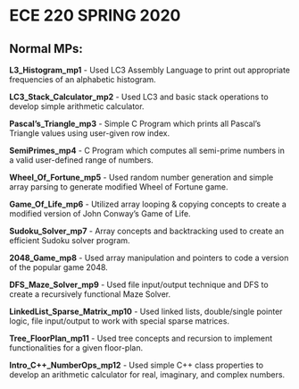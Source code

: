 # ECE 220 SPRING 2020
Normal MPs:
-------------
**L3_Histogram_mp1** - Used LC3 Assembly Language to print out appropriate frequencies of an alphabetic histogram.

**LC3_Stack_Calculator_mp2** - Used LC3 and basic stack operations to develop simple arithmetic calculator.

**Pascal’s_Triangle_mp3** - Simple C Program which prints all Pascal’s Triangle values using user-given row index.

**SemiPrimes_mp4** - C Program which computes all semi-prime numbers in a valid user-defined range of numbers.

**Wheel_Of_Fortune_mp5** - Used random number generation and simple array parsing to generate modified Wheel of Fortune game.

**Game_Of_Life_mp6** - Utilized array looping & copying concepts to create a modified version of John Conway’s Game of Life.

**Sudoku_Solver_mp7** - Array concepts and backtracking used to create an efficient Sudoku solver program.

**2048_Game_mp8** - Used array manipulation and pointers to code a version of the popular game 2048.

**DFS_Maze_Solver_mp9** - Used file input/output technique and DFS to create a recursively functional Maze Solver.

**LinkedList_Sparse_Matrix_mp10** - Used linked lists, double/single pointer logic, file input/output to work with special sparse matrices.

**Tree_FloorPlan_mp11** - Used tree concepts and recursion to implement functionalities for a given floor-plan. 

**Intro_C++_NumberOps_mp12** - Used simple C++ class properties to develop an arithmetic calculator for real, imaginary, and complex numbers.
